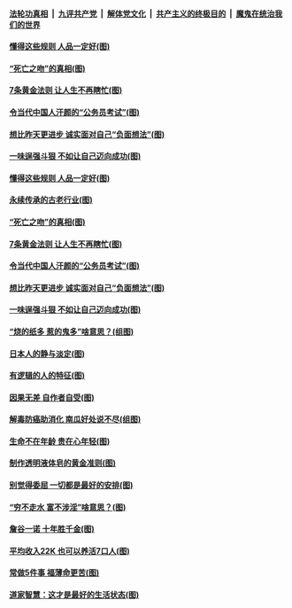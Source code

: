 ####  [法轮功真相](../../../../basic/blob/master/README.md?t=07041131) &nbsp;|&nbsp; [九评共产党](../../../../9ping.md/blob/master/README.md?t=07041131) &nbsp;|&nbsp; [解体党文化](../../../../jtdwh.md/blob/master/README.md?t=07041131)  &nbsp;|&nbsp; [共产主义的终极目的](../../../../gczydzjmd.md/blob/master/README.md?t=07041131) &nbsp;|&nbsp; [魔鬼在统治我们的世界](../../../../mgztzwmdsj.md/blob/master/README.md?t=07041131) 

#### [懂得这些规则 人品一定好(图)](../pages/p8/937490.md?t=07041131) 

#### [“死亡之吻”的真相(图)](../pages/p8/938205.md?t=07041131) 

#### [7条黄金法则 让人生不再瞎忙(图)](../pages/p8/938472.md?t=07041131) 

#### [令当代中国人汗颜的“公务员考试”(图)](../pages/p8/938246.md?t=07041131) 

#### [想比昨天更进步 诚实面对自己“负面想法”(图)](../pages/p8/938419.md?t=07041131) 

#### [一味逞强斗狠 不如让自己迈向成功(图)](../pages/p8/937701.md?t=07041131) 

#### [懂得这些规则 人品一定好(图)](../pages/p8/937490.md?t=07041131) 

#### [永续传承的古老行业(图)](../pages/p8/938548.md?t=07041131) 

#### [“死亡之吻”的真相(图)](../pages/p8/938205.md?t=07041131) 

#### [7条黄金法则 让人生不再瞎忙(图)](../pages/p8/938472.md?t=07041131) 

#### [令当代中国人汗颜的“公务员考试”(图)](../pages/p8/938246.md?t=07041131) 

#### [想比昨天更进步 诚实面对自己“负面想法”(图)](../pages/p8/938419.md?t=07041131) 

#### [一味逞强斗狠 不如让自己迈向成功(图)](../pages/p8/937701.md?t=07041131) 

#### [“烧的纸多 惹的鬼多”啥意思？(组图)](../pages/p8/938393.md?t=07041131) 

#### [日本人的静与淡定(图)](../pages/p8/936769.md?t=07041131) 

#### [有逻辑的人的特征(图)](../pages/p8/938239.md?t=07041131) 

#### [因果无差 自作者自受(图)](../pages/p8/938272.md?t=07041131) 

#### [解毒防癌助消化 南瓜好处说不尽(组图)](../pages/p8/937975.md?t=07041131) 

#### [生命不在年龄 贵在心年轻(图)](../pages/p8/937698.md?t=07041131) 

#### [制作透明液体皂的黄金准则(图)](../pages/p8/938207.md?t=07041131) 

#### [别觉得委屈 一切都是最好的安排(图)](../pages/p8/921940.md?t=07041131) 

#### [“穷不走水 富不涉淫”啥意思？(图)](../pages/p8/938176.md?t=07041131) 

#### [詹谷一诺 十年胜千金(图)](../pages/p8/937705.md?t=07041131) 

#### [平均收入22K 也可以养活7口人(图)](../pages/p8/938104.md?t=07041131) 

#### [常做5件事 福薄命更苦(图)](../pages/p8/937990.md?t=07041131) 

#### [道家智慧：这才是最好的生活状态(图)](../pages/p8/900827.md?t=07041131) 

